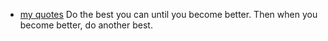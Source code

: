 - [my quotes](<my quotes.md>) Do the best you can until you become better. Then when you become better, do another best.
